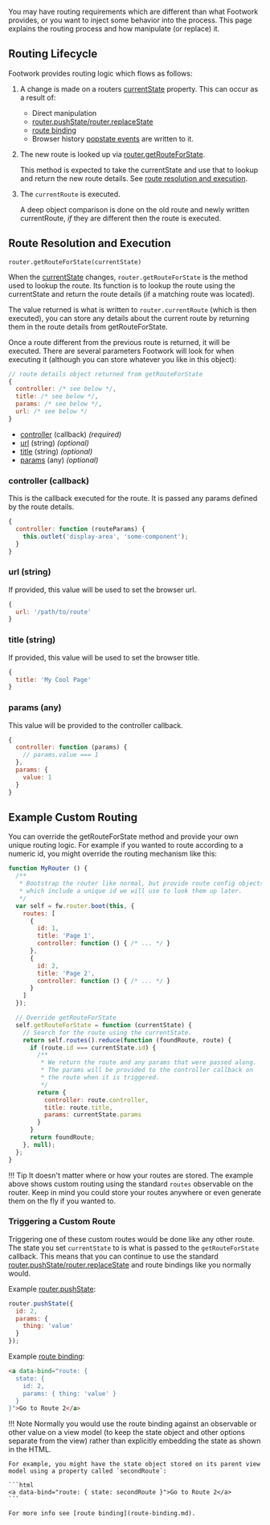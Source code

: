 You may have routing requirements which are different than what Footwork provides, or you want to inject some behavior into the process. This page explains the routing process and how manipulate (or replace) it.

## Routing Lifecycle

Footwork provides routing logic which flows as follows:

1. A change is made on a routers [currentState](router-state.md#current-state) property. This can occur as a result of:
    
    * Direct manipulation
    * [router.pushState/router.replaceState](router-routing.md#state-change-methods)
    * [route binding](route-binding.md)
    * Browser history [popstate events](https://developer.mozilla.org/en-US/docs/Web/Events/popstate) are written to it.

1. The new route is looked up via [router.getRouteForState](#getrouteforstate).

    This method is expected to take the currentState and use that to lookup and return the new route details. See [route resolution and execution](#route-resolution-and-execution).

1. The `currentRoute` is executed.

    A deep object comparison is done on the old route and newly written currentRoute, *if* they are different then the route is executed.

## Route Resolution and Execution

`router.getRouteForState(currentState)`

When the [currentState](router-state.md#current-state) changes, `router.getRouteForState` is the method used to lookup the route. Its function is to lookup the route using the currentState and return the route details (if a matching route was located).

The value returned is what is written to `router.currentRoute` (which is then executed), you can store any details about the current route by returning them in the route details from getRouteForState.

Once a route different from the previous route is returned, it will be executed. There are several parameters Footwork will look for when executing it (although you can store whatever you like in this object):

```javascript
// route details object returned from getRouteForState
{
  controller: /* see below */,
  title: /* see below */,
  params: /* see below */,
  url: /* see below */
}
```

* [controller](#controller-callback) (callback) *(required)*
* [url](#url-string) (string) *(optional)*
* [title](#title-string) (string) *(optional)*
* [params](#params-any) (any) *(optional)*

### controller (callback)

This is the callback executed for the route. It is passed any params defined by the route details.

```javascript
{
  controller: function (routeParams) {
    this.outlet('display-area', 'some-component');
  }
}
```

### url (string)

If provided, this value will be used to set the browser url.

```javascript
{
  url: '/path/to/route'
}
```

### title (string)

If provided, this value will be used to set the browser title.

```javascript
{
  title: 'My Cool Page'
}
```

### params (any)

This value will be provided to the controller callback.

```javascript
{
  controller: function (params) {
    // params.value === 1
  },
  params: {
    value: 1
  }
}
```

## Example Custom Routing

You can override the getRouteForState method and provide your own unique routing logic. For example if you wanted to route according to a numeric id, you might override the routing mechanism like this:

```javascript
function MyRouter () {
  /**
   * Bootstrap the router like normal, but provide route config objects
   * which include a unique id we will use to look them up later.
   */
  var self = fw.router.boot(this, {
    routes: [
      {
        id: 1,
        title: 'Page 1',
        controller: function () { /* ... */ }
      },
      {
        id: 2,
        title: 'Page 2',
        controller: function () { /* ... */ }
      }
    ]
  });

  // Override getRouteForState
  self.getRouteForState = function (currentState) {
    // Search for the route using the currentState.
    return self.routes().reduce(function (foundRoute, route) {
      if (route.id === currentState.id) {
        /**
         * We return the route and any params that were passed along.
         * The params will be provided to the controller callback on
         * the route when it is triggered.
         */
        return {
          controller: route.controller,
          title: route.title,
          params: currentState.params
        }
      }
      return foundRoute;
    }, null);
  };
}
```

!!! Tip
    It doesn't matter where or how your routes are stored. The example above shows custom routing using the standard `routes` observable on the router. Keep in mind you could store your routes anywhere or even generate them on the fly if you wanted to.

### Triggering a Custom Route

Triggering one of these custom routes would be done like any other route. The state you set `currentState` to is what is passed to the `getRouteForState` callback. This means that you can continue to use the standard [router.pushState/router.replaceState](router-routing.md#state-change-methods) and route bindings like you normally would.

Example [router.pushState](router-routing.md#state-change-methods):

```javascript
router.pushState({
  id: 2,
  params: {
    thing: 'value'
  }
});
```

Example [route binding](route-binding.md):

```html
<a data-bind="route: {
  state: {
    id: 2,
    params: { thing: 'value' }
  }
}">Go to Route 2</a>
```

!!! Note
    Normally you would use the route binding against an observable or other value on a view model (to keep the state object and other options separate from the view) rather than explicitly embedding the state as shown in the HTML.
    
    For example, you might have the state object stored on its parent view model using a property called `secondRoute`:

    ```html
    <a data-bind="route: { state: secondRoute }">Go to Route 2</a>
    ```

    For more info see [route binding](route-binding.md).
